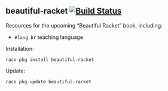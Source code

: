beautiful-racket [![Build Status](https://travis-ci.org/mbutterick/beautiful-racket.svg?branch=master)](https://travis-ci.org/mbutterick/beautiful-racket)
-

Resources for the upcoming “Beautiful Racket” book, including:

* `#lang br` teaching language


Installation:

`raco pkg install beautiful-racket`


Update:

`raco pkg update beautiful-racket`
